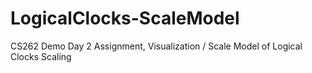 # LogicalClocks-ScaleModel
CS262 Demo Day 2 Assignment, Visualization / Scale Model of Logical Clocks Scaling

